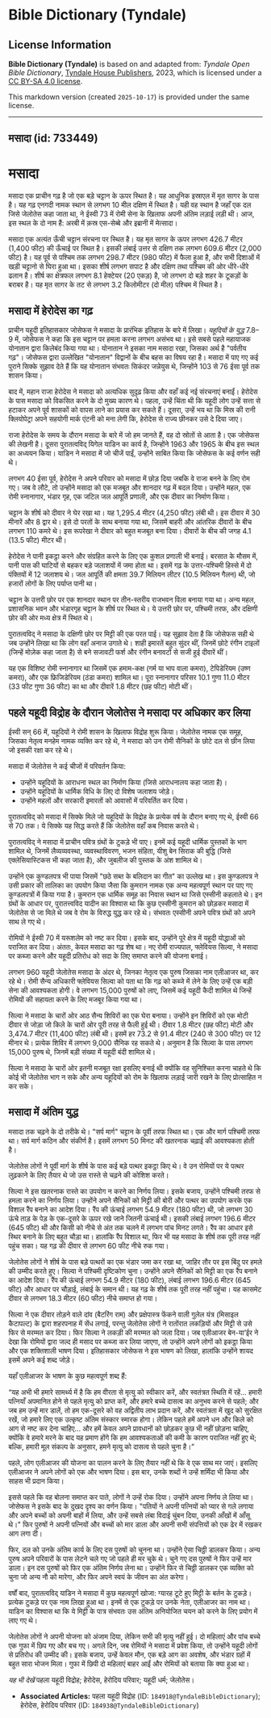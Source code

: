 # Bible Dictionary (Tyndale)

## License Information

**Bible Dictionary (Tyndale)** is based on and adapted from: _Tyndale Open Bible Dictionary_, [Tyndale House Publishers](https://tyndaleopenresources.com/), 2023, which is licensed under a [CC BY-SA 4.0 license](https://creativecommons.org/licenses/by-sa/4.0/legalcode.en).

This markdown version (created `2025-10-17`) is provided under the same license.



--------------------------------

## मसादा (id: 733449)

मसादा
=====

मसादा एक प्राचीन गढ़ है जो एक बड़े चट्टान के ऊपर स्थित है। यह आधुनिक इस्राएल में मृत सागर के पास है। यह गढ़ एनगदी नामक स्थान से लगभग 10 मील दक्षिण में स्थित है। यही वह स्थान है जहाँ एक दल जिसे जेलोतेस कहा जाता था, ने ईस्वी 73 में रोमी सेना के खिलाफ अपनी अंतिम लड़ाई लड़ी थी। आज, इस स्थल के दो नाम हैं: अरबी में क़स्र एस\-सेब्बे और इब्रानी में मेत्सादा।

मसादा एक अत्यंत ऊँची चट्टान संरचना पर स्थित है। यह मृत सागर के ऊपर लगभग 426\.7 मीटर (1,400 फीट) की ऊँचाई पर स्थित है। इसकी लंबाई उत्तर से दक्षिण तक लगभग 609\.6 मीटर (2,000 फीट) है। यह पूर्व से पश्चिम तक लगभग 298\.7 मीटर (980 फीट) में फैला हुआ है, और सभी दिशाओं में खड़ी चट्टानो से घिरा हुआ था। इसका शीर्ष लगभग सपाट है और दक्षिण तथा पश्चिम की ओर धीरे\-धीरे ढलान है। शीर्ष का क्षेत्रफल लगभग 8\.1 हेक्टेयर (20 एकड़) है, जो लगभग दो बड़े शहर के टूकड़ों के बराबर है। यह मृत सागर के तट से लगभग 3\.2 किलोमीटर (दो मील) पश्चिम में स्थित है।

मसादा में हेरोदेस का गढ़
------------------------

प्राचीन यहूदी इतिहासकार जोसेफस ने मसादा के प्रारंभिक इतिहास के बारे में लिखा। *यहूदियों के युद्ध* 7\.8–9 में, जोसेफस ने कहा कि इस चट्टान पर हमला करना लगभग असंभव था। इसे सबसे पहले महायाजक योनातान द्वारा किलेबंद किया गया था। योनातान ने इसका नाम मसादा रखा, जिसका अर्थ है "पर्वतीय गढ़"। जोसेफस द्वारा उल्लेखित "योनातान" विद्वानों के बीच बहस का विषय रहा है। मसादा में पाए गए कई पुराने सिक्के सुझाव देते हैं कि यह योनातान संभवतः सिकंदर जन्नेयुस थे, जिन्होंने 103 से 76 ईसा पूर्व तक शासन किया।

बाद में, महान राजा हेरोदेस ने मसादा को अत्यधिक सुदृढ़ किया और वहाँ कई नई संरचनाएं बनाईं। हेरोदेस के पास मसादा को विकसित करने के दो मुख्य कारण थे। पहला, उन्हें चिंता थी कि यहूदी लोग उन्हें सत्ता से हटाकर अपने पूर्व शासकों को वापस लाने का प्रयास कर सकते हैं। दूसरा, उन्हें भय था कि मिस्र की रानी क्लियोपेट्रा अपने सहयोगी मार्क एंटनी को मना लेगी कि, हेरोदेस से राज्य छीनकर उसे दे दिया जाए।

राजा हेरोदेस के समय के दौरान मसादा के बारे में जो हम जानते हैं, वह दो स्रोतों से आता है। एक जोसेफस की लेखनी है। दूसरा पुरातत्वविद् यिगेल याडिन का कार्य है, जिन्होंने 1963 और 1965 के बीच इस स्थल का अध्ययन किया। याडिन ने मसादा में जो चीजें पाईं, उन्होंने साबित किया कि जोसेफस के कई वर्णन सही थे।

लगभग 40 ईसा पूर्व, हेरोदेस ने अपने परिवार को मसादा में छोड़ दिया जबकि वे राजा बनने के लिए रोम गए। जब वे लौटे, तो उन्होंने मसादा को एक मजबूत और शानदार गढ़ में बदल दिया। उन्होंने महल, एक रोमी स्नानागार, भंडार गृह, एक जटिल जल आपूर्ति प्रणाली, और एक दीवार का निर्माण किया।

चट्टान के शीर्ष को दीवार ने घेर रखा था। यह 1,295\.4 मीटर (4,250 फीट) लंबी थी। इस दीवार में 30 मीनारें और 8 द्वार थे। इसे दो परतों के साथ बनाया गया था, जिसमें बाहरी और आंतरिक दीवारों के बीच लगभग 110 कमरे थे। इस रूपरेखा ने दीवार को बहुत मजबूत बना दिया। दीवारों के बीच की जगह 4\.1 (13\.5 फीट) मीटर थी।

हेरोदेस ने पानी इकट्ठा करने और संग्रहित करने के लिए एक कुशल प्रणाली भी बनाई। बरसात के मौसम में, पानी पास की घाटियों से बहकर बड़े जलाशयों में जमा होता था। इसमें गढ़ के उत्तर\-पश्चिमी हिस्से में दो पंक्तियों में 12 जलाशय थे। जल आपूर्ति की क्षमता 39\.7 मिलियन लीटर (10\.5 मिलियन गैलन) थी, जो हजारों लोगों के लिए पर्याप्त पानी था।

चट्टान के उत्तरी छोर पर एक शानदार स्थान पर तीन\-स्तरीय राजभवन विला बनाया गया था। अन्य महल, प्रशासनिक भवन और भंडारगृह चट्टान के शीर्ष पर स्थित थे। ये उत्तरी छोर पर, पश्चिमी तरफ, और दक्षिणी छोर की ओर मध्य क्षेत्र में स्थित थे।

पुरातत्वविद् ने मसादा के दक्षिणी छोर पर मिट्टी की एक परत पाई। यह सुझाव देता है कि जोसेफस सही थे जब उन्होंने लिखा था कि लोग वहाँ अनाज उगाते थे। शाही इमारतें बहुत सुंदर थीं, जिनमें छोटे रंगीन टाइलों (जिन्हें मोज़ेक कहा जाता है) से बने सजावटी फर्श और रंगीन बनावटों से सजी हुई दीवारें थीं।

यह एक विशिष्ट रोमी स्नानागार था जिसमें एक हमाम\-कक्ष (गर्म या भाप वाला कमरा), टेपिडेरियम (उष्ण कमरा), और एक फ्रिजिडेरियम (ठंडा कमरा) शामिल था। पूरा स्नानागार परिसर 10\.1 गुणा 11\.0 मीटर (33 फीट गुणा 36 फीट) का था और दीवारें 1\.8 मीटर (छह फीट) मोटी थीं।

पहले यहूदी विद्रोह के दौरान जेलोतेस ने मसादा पर अधिकार कर लिया
--------------------------------------------------------------

ईस्वी सन् 66 में, यहूदियों ने रोमी शासन के खिलाफ विद्रोह शुरू किया। जेलोतेस नामक एक समूह, जिसका नेतृत्व मनहेम नामक व्यक्ति कर रहे थे, ने मसादा को उन रोमी सैनिकों के छोटे दल से छीन लिया जो इसकी रक्षा कर रहे थे।

मसादा में जेलोतेस ने कई चीजों में परिवर्तन किया:

* उन्होंने यहूदियों के आराधना स्थल का निर्माण किया (जिसे आराधनालय कहा जाता है)।
* उन्होंने यहूदियों के धार्मिक विधि के लिए दो विशेष जलाशय जोड़े।
* उन्होंने महलों और सरकारी इमारतों को आवासों में परिवर्तित कर दिया।

पुरातत्वविद् को मसादा में सिक्के मिले जो यहूदियों के विद्रोह के प्रत्येक वर्ष के दौरान बनाए गए थे, ईस्वी 66 से 70 तक। ये सिक्के यह सिद्ध करते हैं कि जेलोतेस वहाँ कब निवास करते थे।

पुरातत्वविद् ने मसादा में प्राचीन पवित्र ग्रंथों के टुकड़े भी पाए। इनमें कई यहूदी धार्मिक पुस्तकों के भाग शामिल थे, जिनमें लैव्यव्यवस्था, व्यवस्थाविवरण, भजन संहिता, यीशु बेन सिराक की बुद्धि (जिसे एक्लेसियास्टिकस भी कहा जाता है), और जुबलीज की पुस्तक के अंश शामिल थे।

उन्होंने एक कुण्डलपत्र भी पाया जिसमें "छठे सब्त के बलिदान का गीत" का उल्लेख था। इस कुण्डलपत्र ने उसी प्रकार की तालिका का उपयोग किया जैसा कि कुमरान नामक एक अन्य महत्वपूर्ण स्थान पर पाए गए कुण्डलपत्रों में किया गया है। कुमरान एक धार्मिक समूह का निवास स्थान था जिसे एस्सीनी कहलाते थे। इन ग्रंथों के आधार पर, पुरातत्त्वविद यादीन का विश्वास था कि कुछ एस्सीनी कुमरान को छोड़कर मसादा में जेलोतेस से जा मिले थे जब वे रोम के विरुद्ध युद्ध कर रहे थे। संभवतः एस्सीनी अपने पवित्र ग्रंथों को अपने साथ ले गए थे।

रोमियों ने ईस्वी 70 में यरूशलेम को नष्ट कर दिया। इसके बाद, उन्होंने पूरे क्षेत्र में यहूदी योद्धाओं को पराजित कर दिया। अंततः, केवल मसादा का गढ़ शेष था। नए रोमी राज्यपाल, फ्लेवियस सिल्वा, ने मसादा पर कब्जा करने और यहूदी प्रतिरोध को सदा के लिए समाप्त करने की योजना बनाई।

लगभग 960 यहूदी जेलोतेस मसादा के अंदर थे, जिनका नेतृत्व एक पुरुष जिसका नाम एलीआजर था, कर रहे थे। रोमी सैन्य अधिकारी फ्लेवियस सिल्वा को पता था कि गढ़ को कब्जे में लेने के लिए उन्हें एक बड़ी सेना की आवश्यकता होगी। वे लगभग 15,000 पुरुषों को लाए, जिसमें कई यहूदी कैदी शामिल थे जिन्हें रोमियों की सहायता करने के लिए मजबूर किया गया था।

सिल्वा ने मसादा के चारों ओर आठ सैन्य शिविरों का एक घेरा बनाया। उन्होंने इन शिविरों को एक मोटी दीवार से जोड़ा जो किले के चारों ओर पूरी तरह से फैली हुई थी। दीवार 1\.8 मीटर (छह फीट) मोटी और 3,474\.7 मीटर (11,400 फीट) लंबी थी। इसमें हर 73\.2 से 91\.4 मीटर (240 से 300 फीट) पर 12 मीनार थे। प्रत्येक शिविर में लगभग 9,000 सैनिक रह सकते थे। अनुमान है कि सिल्वा के पास लगभग 15,000 पुरुष थे, जिनमें बड़ी संख्या में यहूदी बंदी शामिल थे।

सिल्वा ने मसादा के चारों ओर इतनी मजबूत रक्षा इसलिए बनाई थी क्योंकि वह सुनिश्चित करना चाहते थे कि कोई भी जेलोतेस भाग न सके और अन्य यहूदियों को रोम के खिलाफ लड़ाई जारी रखने के लिए प्रोत्साहित न कर सके।

मसादा में अंतिम युद्ध
---------------------

मसादा तक चढ़ने के दो तरीके थे। "सर्प मार्ग" चट्टान के पूर्वी तरफ स्थित था। एक और मार्ग पश्चिमी तरफ था। सर्प मार्ग कठिन और संकीर्ण है। इसमें लगभग 50 मिनट की खतरनाक चढ़ाई की आवश्यकता होती है। 
  
जेलोतेस लोगों ने पूर्वी मार्ग के शीर्ष के पास कई बड़े पत्थर इकट्ठा किए थे। वे उन रोमियों पर ये पत्थर लुढ़काने के लिए तैयार थे जो उस रास्ते से चढ़ने की कोशिश करते।

सिल्वा ने इस खतरनाक रास्ते का उपयोग न करने का निर्णय लिया। इसके बजाय, उन्होंने पश्चिमी तरफ से हमला करने का निर्णय लिया। उन्होंने अपने सैनिकों को मिट्टी की बोरी और पत्थर का उपयोग करके एक विशाल रैंप बनाने का आदेश दिया। रैंप की ऊंचाई लगभग 54\.9 मीटर (180 फीट) थी, जो लगभग 30 ऊंचे ताड़ के पेड़ के एक\-दूसरे के ऊपर रखे जाने जितनी ऊंचाई थी। इसकी लंबाई लगभग 196\.6 मीटर (645 फीट) थी और किसी को नीचे से अंत तक चलने में लगभग पांच मिनट लगते। रैंप का आधार इसे स्थिर बनाने के लिए बहुत चौड़ा था। हालांकि रैंप विशाल था, फिर भी यह मसादा के शीर्ष तक पूरी तरह नहीं पहुंच सका। यह गढ़ की दीवार से लगभग 60 फीट नीचे रुक गया।

जेलोतेस लोगों ने शीर्ष के पास बड़े पत्थरों का एक भंडार जमा कर रखा था, जाहिर तौर पर इस बिंदु पर हमले की उम्मीद करते हुए। सिल्वा ने पश्चिमी दृष्टिकोण चुना। उन्होंने अपने सैनिकों को मिट्टी का एक रैंप बनाने का आदेश दिया। रैंप की ऊंचाई लगभग 54\.9 मीटर (180 फीट), लंबाई लगभग 196\.6 मीटर (645 फीट) और आधार पर चौड़ाई, लंबाई के समान थी। यह गढ़ के शीर्ष तक पूरी तरह नहीं पहुंचा। यह कासमेट दीवार से लगभग 18\.3 मीटर (60 फीट) नीचे समाप्त हो गया।

सिल्वा ने एक दीवार तोड़ने वाले दांव (बैटरिंग राम) और प्रक्षेपास्त्र फेंकने वाली गुलेल यंत्र (मिसाइल कैटापल्ट) के द्वारा शहरपनाह में सेंध लगाई, परन्तु जेलोतेस लोगों ने रातोंरात लकड़ियों और मिट्टी से उसे फिर से मरम्मत कर दिया। फिर सिल्वा ने लकड़ी की मरम्मत को जला दिया। जब एलीआजर बेन\-या’ईर ने देखा कि रोमियों द्वारा जल्द ही मसाद पर कब्जा कर लिया जाएगा, तो उन्होंने अपने लोगों को इकट्ठा किया और एक शक्तिशाली भाषण दिया। इतिहासकार जोसेफस ने इस भाषण को लिखा, हालांकि उन्होंने शायद इसमें अपने कई शब्द जोड़े।

यहाँ एलीआजर के भाषण के कुछ महत्वपूर्ण शब्द हैं:

“यह अभी भी हमारे सामर्थ्य में है कि हम वीरता से मृत्यु को स्वीकार करें, और स्वतंत्रत स्थिति में रहें... हमारी पत्नियाँ अपमानित होने से पहले मृत्यु को प्राप्त करें, और हमारे बच्चे दासत्व का अनुभव करने से पहले; और जब हम उन्हें मार डालें, तो हम एक\-दूसरे को वह अद्वितीय लाभ प्रदान करें, और स्वतंत्रता में खुद को सुरक्षित रखें, जो हमारे लिए एक उत्कृष्ट अंतिम संस्कार स्मारक होगा। लेकिन पहले हमें अपने धन और किले को आग से नष्ट कर देना चाहिए... और हमें केवल अपने प्रावधानों को छोड़कर कुछ भी नहीं छोड़ना चाहिए, क्योंकि वे हमारे मरने के बाद यह प्रमाण होंगे कि हम आवश्यकताओं की कमी के कारण पराजित नहीं हुए थे; बल्कि, हमारी मूल संकल्प के अनुसार, हमने मृत्यु को दासत्व से पहले चुना है।”

पहले, लोग एलीआजर की योजना का पालन करने के लिए तैयार नहीं थे कि वे एक साथ मर जाएं। इसलिए एलीआजर ने अपने लोगों को एक और भाषण दिया। इस बार, उनके शब्दों ने उन्हें शर्मिंदा भी किया और साहस भी प्रदान किया।

इससे पहले कि वह बोलना समाप्त कर पाते, लोगों ने उन्हें रोक दिया। उन्होंने अपना निर्णय ले लिया था। जोसेफस ने इसके बाद के दुखद दृश्य का वर्णन किया। "पतियों ने अपनी पत्नियों को प्यार से गले लगाया और अपने बच्चों को अपनी बाहों में लिया, और उन्हें सबसे लंबा विदाई चुंबन दिया, उनकी आँखों में आँसू थे।" फिर पुरुषों ने अपनी पत्नियों और बच्चों को मार डाला और अपनी सभी संपत्तियों को एक ढेर में रखकर आग लगा दी।

फिर, दल को उनके अंतिम कार्य के लिए दस पुरुषों को चुनना था। उन्होंने ऐसा चिठ्ठी डालकर किया। अन्य पुरुष अपने परिवारों के पास लेटने चले गए जो पहले ही मर चुके थे। चुने गए दस पुरुषों ने फिर उन्हें मार डाला। इन दस पुरुषों को फिर एक अंतिम निर्णय लेना था। उन्होंने फिर से चिठ्ठी डालकर एक व्यक्ति को चुना जो अन्य नौ को मारेगा, और फिर अपने स्वयं के जीवन का अंत करेगा।

वर्षों बाद, पुरातत्वविद् याडिन ने मसादा में कुछ महत्वपूर्ण खोजा: ग्यारह टूटे हुए मिट्टी के बर्तन के टुकड़े। प्रत्येक टुकड़े पर एक नाम लिखा हुआ था। इनमें से एक टुकड़े पर उनके नेता, एलीआजर का नाम था। याडिन का विश्वास था कि ये मिट्टी के पात्र संभवतः उस अंतिम अनियोजित चयन को करने के लिए प्रयोग में लाए गए थे।

जेलोतेस लोगों ने अपनी योजना को अंजाम दिया, लेकिन सभी की मृत्यु नहीं हुई। दो महिलाएं और पांच बच्चे एक गुफा में छिप गए और बच गए। अगले दिन, जब रोमियों ने मसादा में प्रवेश किया, तो उन्होंने यहूदी लोगों से प्रतिरोध की उम्मीद की। इसके बजाय, उन्हें केवल मौन, एक बड़े आग का अवशेष, और भंडार ग्रहों में बहुत सारा भोजन मिला। गुफा में छिपी दो महिलाएं बाहर आईं और रोमियों को बताया कि क्या हुआ था।

*यह भी देखें* पहला यहूदी विद्रोह; हेरोदेस, हेरोदिय परिवार; यहूदी धर्म; जेलोतेस।

* **Associated Articles:** पहला यहूदी विद्रोह (ID: `184918@TyndaleBibleDictionary`); हेरोदेस, हेरोदिय परिवार (ID: `184938@TyndaleBibleDictionary`)

